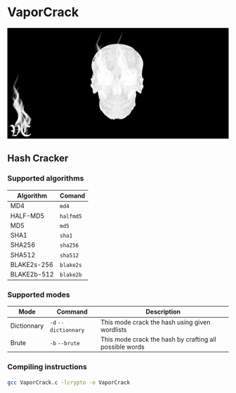 # VaporCrack
![VaporCrack Logo](/assets/images/VaporCrack.png)

## Hash Cracker

### Supported algorithms
| Algorithm | Comand | 
| --- | --- |
| MD4 | `md4` |
| HALF-MD5 | `halfmd5` |
| MD5 | `md5` |
| SHA1 | `sha1` |
| SHA256 | `sha256` |
| SHA512 | `sha512` |
| BLAKE2s-256 | `blake2s` |
| BLAKE2b-512 | `blake2b` |

### Supported modes
| Mode | Command | Description |
| --- | --- | --- |
| Dictionnary | `-d` `--dictionnary` | This mode crack the hash using given wordlists |
| Brute | `-b` `--brute` | This mode crack the hash by crafting all possible words |

### Compiling instructions
```bash
gcc VaporCrack.c -lcrypto -o VaporCrack
```
